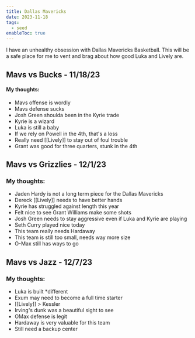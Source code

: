 ```yaml
---
title: Dallas Mavericks
date: 2023-11-18
tags:
  - seed
enableToc: true
---
```

I have an unhealthy obsession with Dallas Mavericks Basketball. This will be a safe place for me to vent and brag about how good Luka and Lively are.

## Mavs vs Bucks - 11/18/23
#### My thoughts:
- Mavs offense is wordly
- Mavs defense sucks
- Josh Green shoulda been in the Kyrie trade
- Kyrie is a wizard
- Luka is still a baby 
- If we rely on Powell in the 4th, that's a loss
- Really need [[Lively]] to stay out of foul trouble
- Grant was good for three quarters, stunk in the 4th

## Mavs vs Grizzlies - 12/1/23
### My thoughts:
- Jaden Hardy is not a long term piece for the Dallas Mavericks
- Dereck [[Lively]] needs to have better hands 
- Kyrie has struggled against length this year
- Felt nice to see Grant Williams make some shots 
- Josh Green needs to stay aggressive even if Luka and Kyrie are playing
- Seth Curry played nice today
- This team really needs Hardaway 
- This team is still too small, needs way more size
- O-Max still has ways to go

## Mavs vs Jazz - 12/7/23

### My thoughts:
- Luka is built *different
- Exum may need to become a full time starter
- [[Lively]] > Kessler
- Irving's dunk was a beautiful sight to see
- OMax defense is legit
- Hardaway is very valuable for this team
- Still need a backup center   